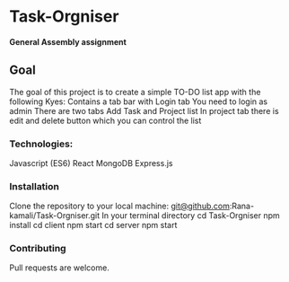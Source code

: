 # Task-Orgniser
#### General Assembly assignment 
## Goal
The goal of this project is to create a simple TO-DO list app with the following Kyes: Contains a tab bar with Login tab You need to login as admin There are two tabs Add Task and Project list In project tab there is edit and delete button which you can control the list
### Technologies:
Javascript (ES6)
React
MongoDB
Express.js
### Installation
Clone the repository to your local machine:
git@github.com:Rana-kamali/Task-Orgniser.git In your terminal
directory cd Task-Orgniser
npm install
cd client
npm start 
cd server
npm start
### Contributing
Pull requests are welcome.